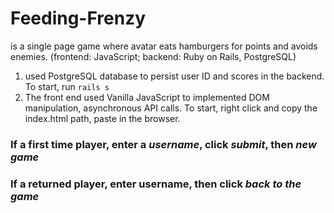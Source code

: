 # Feeding-Frenzy
is a single page game where avatar eats hamburgers for points and avoids enemies.
(frontend: JavaScript; backend: Ruby on Rails, PostgreSQL) 			

1. used PostgreSQL database to persist user ID and scores in the backend. To start, run `rails s`
2. The front end used Vanilla JavaScript to implemented DOM manipulation, asynchronous API calls. 
To start, right click and copy the index.html path, paste in the browser.
### If a first time player, enter a _username_, click _submit_, then _new game_
### If a returned player, enter username, then click _back to the game_
